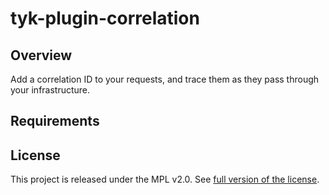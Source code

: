 # tyk-plugin-correlation

## Overview

Add a correlation ID to your requests, and trace them as they pass through your infrastructure.

## Requirements

## License

This project is released under the MPL v2.0. See [full version of the license](LICENSE.md).
